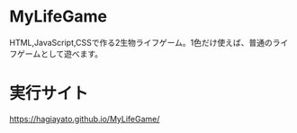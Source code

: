 # MyLifeGame
HTML,JavaScript,CSSで作る2生物ライフゲーム。1色だけ使えば、普通のライフゲームとして遊べます。

# 実行サイト
https://hagiayato.github.io/MyLifeGame/
